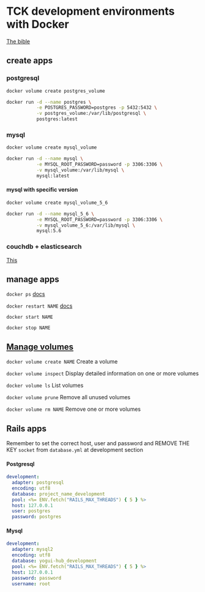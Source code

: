 # TCK development environments with Docker

[The bible](https://asciinema.org/a/a5twy7h1v40g2d6hyjz8e79vv?speed=2)

## create apps

### postgresql

```bash
docker volume create postgres_volume

docker run -d --name postgres \
           -e POSTGRES_PASSWORD=postgres -p 5432:5432 \
           -v postgres_volume:/var/lib/postgresql \
           postgres:latest
```

### mysql

```bash
docker volume create mysql_volume

docker run -d --name mysql \
           -e MYSQL_ROOT_PASSWORD=password -p 3306:3306 \
           -v mysql_volume:/var/lib/mysql \
           mysql:latest
```

#### mysql with specific version

```bash
docker volume create mysql_volume_5_6

docker run -d --name mysql_5_6 \
           -e MYSQL_ROOT_PASSWORD=password -p 3306:3306 \
           -v mysql_volume_5_6:/var/lib/mysql \
           mysql:5.6
```

### couchdb + elasticsearch

[This](https://github.com/the-cocktail/edo-entradas)

## manage apps

`docker ps` [docs](https://docs.docker.com/engine/reference/commandline/ps/)

`docker restart NAME` [docs](https://docs.docker.com/engine/reference/commandline/restart/)

`docker start NAME`

`docker stop NAME`

## [Manage volumes](https://docs.docker.com/engine/reference/commandline/volume_create/)

`docker volume create NAME`   Create a volume

`docker volume inspect`       Display detailed information on one or more volumes

`docker volume ls`            List volumes

`docker volume prune`         Remove all unused volumes

`docker volume rm NAME`       Remove one or more volumes

## Rails apps

Remember to set the correct host, user and password
and
REMOVE THE KEY `socket` from `database.yml` at development section

#### Postgresql

```yaml
development:
  adapter: postgresql
  encoding: utf8
  database: project_name_development
  pool: <%= ENV.fetch("RAILS_MAX_THREADS") { 5 } %>
  host: 127.0.0.1
  user: postgres
  password: postgres
```

#### Mysql

```yaml
development:
  adapter: mysql2
  encoding: utf8
  database: yogui-hub_development
  pool: <%= ENV.fetch("RAILS_MAX_THREADS") { 5 } %>
  host: 127.0.0.1
  password: password
  username: root
```
